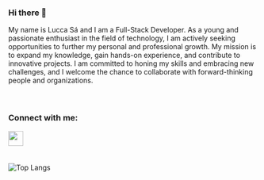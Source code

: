 ### Hi there 👋

My name is Lucca Sá and I am a Full-Stack Developer. As a young and passionate enthusiast in the field of technology, I am actively seeking opportunities to further my personal and professional growth. My mission is to expand my knowledge, gain hands-on experience, and contribute to innovative projects. I am committed to honing my skills and embracing new challenges, and I welcome the chance to collaborate with forward-thinking people and organizations.
<br />
<br />
<br />

### Connect with me:

<a href="https://www.linkedin.com/in/lucca-sa/"/>
  <img align="left" alt"LinkedIn" width="30px" src="https://cdn-icons-png.flaticon.com/512/174/174857.png" />
</a>

<br />
<br />
<br />

![Top Langs](https://github-readme-stats.vercel.app/api/top-langs/?username=lucca-sa&layout=compact)
